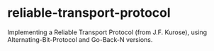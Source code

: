 # reliable-transport-protocol
Implementing a Reliable Transport Protocol (from J.F. Kurose), using Alternating-Bit-Protocol and Go-Back-N versions.
